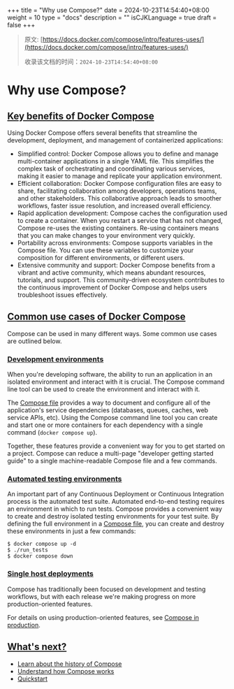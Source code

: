 +++
title = "Why use Compose?"
date = 2024-10-23T14:54:40+08:00
weight = 10
type = "docs"
description = ""
isCJKLanguage = true
draft = false
+++

> 原文: [https://docs.docker.com/compose/intro/features-uses/](https://docs.docker.com/compose/intro/features-uses/)
>
> 收录该文档的时间：`2024-10-23T14:54:40+08:00`

# Why use Compose?

## [Key benefits of Docker Compose](https://docs.docker.com/compose/intro/features-uses/#key-benefits-of-docker-compose)

Using Docker Compose offers several benefits that streamline the development, deployment, and management of containerized applications:

- Simplified control: Docker Compose allows you to define and manage multi-container applications in a single YAML file. This simplifies the complex task of orchestrating and coordinating various services, making it easier to manage and replicate your application environment.
- Efficient collaboration: Docker Compose configuration files are easy to share, facilitating collaboration among developers, operations teams, and other stakeholders. This collaborative approach leads to smoother workflows, faster issue resolution, and increased overall efficiency.
- Rapid application development: Compose caches the configuration used to create a container. When you restart a service that has not changed, Compose re-uses the existing containers. Re-using containers means that you can make changes to your environment very quickly.
- Portability across environments: Compose supports variables in the Compose file. You can use these variables to customize your composition for different environments, or different users.
- Extensive community and support: Docker Compose benefits from a vibrant and active community, which means abundant resources, tutorials, and support. This community-driven ecosystem contributes to the continuous improvement of Docker Compose and helps users troubleshoot issues effectively.

## [Common use cases of Docker Compose](https://docs.docker.com/compose/intro/features-uses/#common-use-cases-of-docker-compose)

Compose can be used in many different ways. Some common use cases are outlined below.

### [Development environments](https://docs.docker.com/compose/intro/features-uses/#development-environments)

When you're developing software, the ability to run an application in an isolated environment and interact with it is crucial. The Compose command line tool can be used to create the environment and interact with it.

The [Compose file](https://docs.docker.com/reference/compose-file/) provides a way to document and configure all of the application's service dependencies (databases, queues, caches, web service APIs, etc). Using the Compose command line tool you can create and start one or more containers for each dependency with a single command (`docker compose up`).

Together, these features provide a convenient way for you to get started on a project. Compose can reduce a multi-page "developer getting started guide" to a single machine-readable Compose file and a few commands.

### [Automated testing environments](https://docs.docker.com/compose/intro/features-uses/#automated-testing-environments)

An important part of any Continuous Deployment or Continuous Integration process is the automated test suite. Automated end-to-end testing requires an environment in which to run tests. Compose provides a convenient way to create and destroy isolated testing environments for your test suite. By defining the full environment in a [Compose file](https://docs.docker.com/reference/compose-file/), you can create and destroy these environments in just a few commands:



```console
$ docker compose up -d
$ ./run_tests
$ docker compose down
```

### [Single host deployments](https://docs.docker.com/compose/intro/features-uses/#single-host-deployments)

Compose has traditionally been focused on development and testing workflows, but with each release we're making progress on more production-oriented features.

For details on using production-oriented features, see [Compose in production](https://docs.docker.com/compose/how-tos/production/).

## [What's next?](https://docs.docker.com/compose/intro/features-uses/#whats-next)

- [Learn about the history of Compose](https://docs.docker.com/compose/intro/history/)
- [Understand how Compose works](https://docs.docker.com/compose/intro/compose-application-model/)
- [Quickstart](https://docs.docker.com/compose/gettingstarted/)

